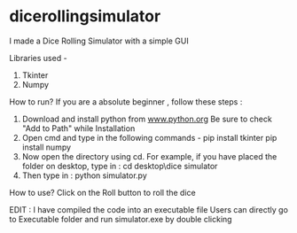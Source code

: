 # dicerollingsimulator
I made a Dice Rolling Simulator with a simple GUI

Libraries used -
1. Tkinter
2. Numpy

How to run?
If you are a absolute beginner , follow these steps :
1. Download and install python from www.python.org  Be sure to check "Add to Path" while Installation
2. Open cmd and type in the following commands -
    pip install tkinter
    pip install numpy
3. Now open the directory using cd. For example, if you have placed the folder on desktop, type in : cd desktop\dice simulator
4. Then type in :  python simulator.py

How to use?
Click on the Roll button to roll the dice

EDIT :
I have compiled the code into an executable file
Users can directly go to Executable folder and run simulator.exe by double clicking
